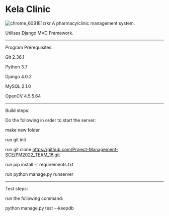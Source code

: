 # Kela Clinic
![chrome_60B1E1zrkr](https://github.com/user-attachments/assets/1f65fd79-e487-42ea-be4a-7a82b894e5e2)
A pharmacy/clinic management system.

Utilises Django MVC Framework.

-----------------------------------------------

Program Prerequisites:

Git 2.36.1

Python 3.7

Django 4.0.2

MySQL 2.1.0

OpenCV 4.5.5.64

------------------------------------------------
Build steps:

Do the following in order to start the server:

make new folder

run git init

run git clone https://github.com/Project-Management-SCE/PM2022_TEAM_16.git

run pip install -r requirements.txt

run python manage.py runserver

------------------------------------------------
Test steps:

run the following command:

python manage.py test --keepdb
